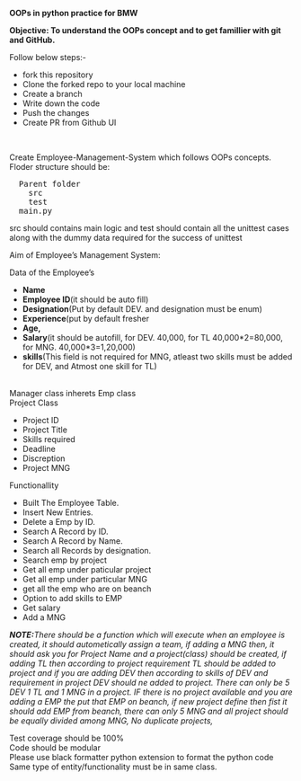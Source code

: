 <p><b>OOPs in python practice for BMW</b></p>

<p><b>Objective: To understand the OOPs concept and to get famillier with git and GitHub.</b></p>

<p>Follow below steps:-</p>
<ul>
  <li>fork this repository</li>
  <li>Clone the forked repo to your local machine</li>
  <li>Create a branch</li>
  <li>Write down the code</li>
  <li>Push the changes</li>
  <li>Create PR from Github UI</li>
</ul>
<br>
<p>Create Employee-Management-System which follows OOPs concepts.<br>Floder structure should be:</p>
<pre>
  Parent folder
    src
    test
  main.py
</pre>
<P>src should contains main logic and test should contain all the unittest cases along with the dummy data required for the success of unittest</P>

<p>Aim of Employee’s Management System:

  Data of the Employee’s
<ul>
  <li><b>Name</b></li>
  <li><b>Employee ID</b>(it should be auto fill)</li>
  <li><b>Designation</b>(Put by default DEV. and designation must be enum)</li>
  <li><b>Experience</b>(put by default fresher</li>
  <li><b>Age,</b></li>
  <li><b>Salary</b>(it should be autofill, for DEV. 40,000, for TL 40,000*2=80,000, for MNG. 40,000*3=1,20,000)</li>
  <li><b>skills</b>(This field is not required for MNG, atleast two skills must be added for DEV, and Atmost one skill for TL)</li>
</ul>
<br>
  Manager class inherets Emp class <br>
  Project Class
  <ul>
    <li>Project ID</li>
    <li>Project Title</li>
    <li>Skills required</li>
    <li>Deadline</li>
    <li>Discreption</li>
    <li>Project MNG</li>
  </ul>
  Functionallity
  <ul>
    <li>Built The Employee Table.</li>
    <li>Insert New Entries.</li>
    <li>Delete a Emp by ID.</li>
    <li>Search A Record by ID.</li>
    <li>Search A Record by Name.</li>
    <li>Search all Records by designation.</li>
    <li>Search emp by project</li>
    <li>Get all emp under paticular project</li>
    <li>Get all emp under particular MNG</li>
    <li>get all the emp who are on beanch</li>
    <li>Option to add skills to EMP</li>
    <li>Get salary</li>
    <li>Add a MNG</li>
  </ul>

<i><b>NOTE:</b>There should be a function which will execute when an employee is created, it should autometically assign a team, if adding a MNG then, it should ask you for Project Name and a project(class) should be created, if adding TL then according to project requirement TL should be added to project and if you are adding DEV then according to skills of DEV and requirement in project DEV should ne added to project. There can only be 5 DEV 1 TL and 1 MNG in a project. IF there is no project available and you are adding a EMP the put that EMP on beanch, if new project define then fist it should add EMP from beanch, there can only 5 MNG and all project should be equally divided among MNG, No duplicate projects, </i>
</p>

<p>Test coverage should be 100%<br>Code should be modular<br>Please use black formatter python extension to format the python code<br>Same type of entity/functionality must be in same class.</p>
